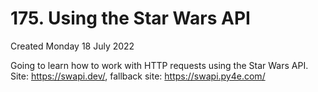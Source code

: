# 175. Using the Star Wars API
Created Monday 18 July 2022

Going to learn how to work with HTTP requests using the Star Wars API.
Site: https://swapi.dev/, fallback site: https://swapi.py4e.com/